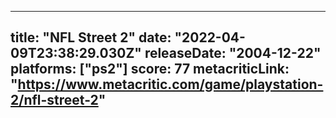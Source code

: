 
---
title: "NFL Street 2"
date: "2022-04-09T23:38:29.030Z"
releaseDate: "2004-12-22"
platforms: ["ps2"]
score: 77
metacriticLink: "https://www.metacritic.com/game/playstation-2/nfl-street-2"
---
